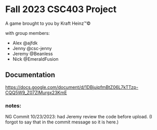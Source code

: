 # Fall 2023 CSC403 Project
A game brought to you by Kraft Heinz™©

with group members:
- Alex @ajfdk
- Jenny @csc-jenny
- Jeremy @Beanless
- Nick @EmeraldFusion

## Documentation
https://docs.google.com/document/d/1DBjuipfmBtZ06L7kTTzp-CQQ5W9_Z07ZlMurgx23KmE

### notes:
NG Commit 10/23/2023: had Jeremy review the code before upload. (I forgot to say that in the commit message so it is here.)
